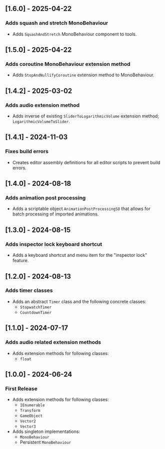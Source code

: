 ## [1.6.0] - 2025-04-22
### Adds squash and stretch MonoBehaviour
- Adds `SquashAndStretch` MonoBehaviour component to tools.

## [1.5.0] - 2025-04-22
### Adds coroutine MonoBehaviour extension method
- Adds `StopAndNullifyCoroutine` extension method to MonoBehaviour.

## [1.4.2] - 2025-03-02
### Adds audio extension method
- Adds inverse of existing `SliderToLogarithmicVolume` extension method; `LogarithmicVolumeToSlider`.

## [1.4.1] - 2024-11-03
### Fixes build errors
- Creates editor assembly definitions for all editor scripts to prevent build errors.

## [1.4.0] - 2024-08-18
### Adds animation post processing
- Adds a scriptable object `AnimationPostProcessingSO` that allows for batch processing of imported animations.

## [1.3.0] - 2024-08-15
### Adds inspector lock keyboard shortcut
- Adds a keyboard shortcut and menu item for the "inspector lock" feature.

## [1.2.0] - 2024-08-13
### Adds timer classes
- Adds an abstract `Timer` class and the following concrete classes:
  - `StopwatchTimer`
  - `CountdownTimer`

## [1.1.0] - 2024-07-17
### Adds audio related extension methods
- Adds extension methods for following classes:
  - `float`

## [1.0.0] - 2024-06-24
### First Release
- Adds extension methods for following classes:
  - `IEnumerable`
  - `Transform`
  - `GameObject`
  - `Vector2`
  - `Vector3`
- Adds singleton implementations:
  - `MonoBehaviour`
  - Persistent `MonoBehaviour`
